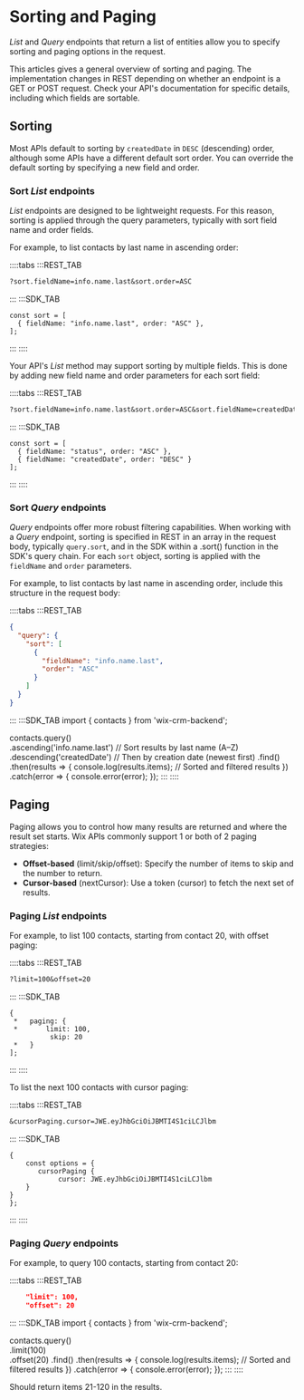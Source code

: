 # Sorting and Paging

_List_ and _Query_ endpoints that return a list of entities
allow you to specify sorting and paging options in the request.

This articles gives a general overview of sorting and paging.
The implementation changes in REST
depending on whether an endpoint is a GET or POST request.
Check your API's documentation for specific details,
including which fields are sortable.

## Sorting

Most APIs default to sorting by `createdDate` in `DESC` (descending) order,
although some APIs have a different default sort order.
You can override the default sorting by specifying
a new field and order.

### Sort _List_ endpoints

_List_ endpoints are designed to be lightweight requests.
For this reason, sorting is applied through the query parameters,
typically with sort field name and order fields.

For example, to list contacts by last name in ascending order:

::::tabs
:::REST_TAB
```txt
?sort.fieldName=info.name.last&sort.order=ASC
```
:::
:::SDK_TAB
```
const sort = [
  { fieldName: "info.name.last", order: "ASC" },
];
```
:::
::::

Your API's _List_ method may support sorting by multiple fields.
This is done by adding new field name and order parameters
for each sort field:

::::tabs
:::REST_TAB
```txt
?sort.fieldName=info.name.last&sort.order=ASC&sort.fieldName=createdDate&sort.order=ASC
```
:::
:::SDK_TAB
```
const sort = [
  { fieldName: "status", order: "ASC" },
  { fieldName: "createdDate", order: "DESC" }
];

```
:::
::::


### Sort _Query_ endpoints

_Query_ endpoints offer more robust filtering capabilities.
When working with a _Query_ endpoint,
sorting is specified in REST in an array in the request body,
typically `query.sort`, and in the SDK within a .sort() function in the SDK's query chain. 
For each `sort` object,
sorting is applied with the `fieldName` and `order` parameters.

For example, to list contacts by last name in ascending order,
include this structure in the request body:

::::tabs
:::REST_TAB
```json
{
  "query": {
    "sort": [
      {
        "fieldName": "info.name.last",
        "order": "ASC"
      }
    ]
  }
}
```
:::
:::SDK_TAB
import { contacts } from 'wix-crm-backend';

contacts.query()       
  .ascending('info.name.last')                 // Sort results by last name (A–Z)
  .descending('createdDate')                   // Then by creation date (newest first)
  .find()
  .then(results => {
    console.log(results.items); // Sorted and filtered results
  })
  .catch(error => {
    console.error(error);
  });
:::
::::

## Paging

Paging allows you to control how many results are returned and where the result set starts. Wix APIs commonly support 1 or both of 2 paging strategies:

- **Offset-based** (limit/skip/offset): Specify the number of items to skip and the number to return.
- **Cursor-based** (nextCursor): Use a token (cursor) to fetch the next set of results.

### Paging _List_ endpoints

For example, to list 100 contacts, starting from contact 20, with offset paging:

::::tabs
:::REST_TAB
```txt
?limit=100&offset=20
```
:::
:::SDK_TAB
```
{
 *   paging: {
 *       limit: 100,
          skip: 20
 *   }     
];
```
:::
::::

To list the next 100 contacts with cursor paging:

::::tabs
:::REST_TAB
```txt
&cursorPaging.cursor=JWE.eyJhbGciOiJBMTI4S1ciLCJlbm
```
:::
:::SDK_TAB
```
{
    const options = {
       cursorPaging {
            cursor: JWE.eyJhbGciOiJBMTI4S1ciLCJlbm
    }
}
};
```
:::
::::

### Paging _Query_ endpoints

For example, to query 100 contacts, starting from contact 20:

::::tabs
:::REST_TAB
```json
    "limit": 100, 
    "offset": 20 
```
:::
:::SDK_TAB
import { contacts } from 'wix-crm-backend'; 

contacts.query()                  
  .limit(100)  
  .offset(20)
  .find()
  .then(results => {
    console.log(results.items); // Sorted and filtered results
  })
  .catch(error => {
    console.error(error);
  });
:::
::::

Should return items 21-120 in the results.
